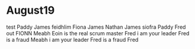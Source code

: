 # August19
test
Paddy
James
feidhlim 
Fiona
James 
Nathan
James 
siofra
Paddy 
Fred out 
FIONN
Meabh
Eoin is the real scrum master
Fred
i am your leader Fred is a fraud
Meabh
i am your leader Fred is a fraud
Fred
